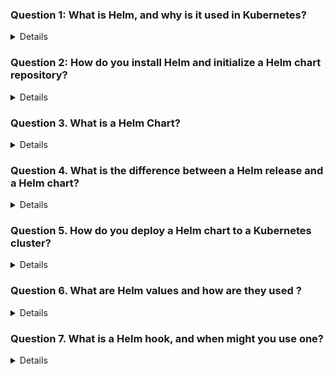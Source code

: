 

### Question 1: What is Helm, and why is it used in Kubernetes? 
<details>

- **Helm** is a package manager for Kubernetes that simplifies the process of deploying, managing, and scaling containerized applications. 
- It allows you to define, install, and upgrade complex Kubernetes applications through reusable packages called "charts."

### Key Reasons for Using Helm in Kubernetes:

1. **Package Management**:
   - Helm provides a standardized way to package Kubernetes applications, enabling users to share and reuse them easily.

2. **Simplified Application Deployment**:
   - With Helm, you can deploy applications with a single command. 

3. **Version Control**:
   - Helm allows you to manage different versions of your applications. You can roll back to previous versions if something goes wrong during an upgrade, ensuring stability and reducing downtime.

4. **Reusability**:
   - Helm charts can be reused across different projects, teams, or organizations, promoting consistency and reducing duplication of effort.

5. **Scalability**:
   - By using Helm, scaling Kubernetes applications becomes more manageable, allowing you to apply consistent updates and configurations across multiple environments.

</details>


### Question 2: How do you install Helm and initialize a Helm chart repository?
<details>

 
</details>

### Question 3. What is a Helm Chart?
<details>

- A **Helm chart** is a package that contains all necessary Kubernetes resources for deploying an application.
- Use the `helm create <chart-name>` command to create a new Helm chart, which will generate a directory with all necessary files.
- Customize the chart by modifying the files and templates, and then deploy it using `helm install`.

Helm charts simplify the deployment, management, and scaling of Kubernetes applications by packaging all required resources into a single, reusable package.
</details>

### Question 4. What is the difference between a Helm release and a Helm chart?
<details>

- **Helm Chart**: A template or blueprint that defines the Kubernetes resources required to run an application.
- **Helm Release**: A specific deployment of a Helm chart in a Kubernetes cluster, representing a running instance of the application.

For example, if you have a Helm chart for a web application, you can use that chart to create multiple releases in your Kubernetes cluster, such as `myapp-dev`, `myapp-test`, and `myapp-prod`, each configured differently but based on the same chart.
</details>

### Question 5. How do you deploy a Helm chart to a Kubernetes cluster?
<details>


### 1. **Deploy the Helm Chart**
   - Deploy a Helm chart to your Kubernetes cluster using the `helm install` command. You need to specify a release name (an identifier for this deployment) and the chart name:
     ```bash
     helm install <release-name> <chart-name> [--namespace <namespace>]
     ```
   - Example:
     ```bash
     helm install my-release stable/nginx
     ```
   - This command deploys the `nginx` chart from the `stable` repository to your Kubernetes cluster.


 
</details>


### Question 6. What are Helm values and how are they used ?
<details>

- Helm values are a powerful feature that allows you to customize and control the deployment of applications on Kubernetes. By adjusting these values, you can tailor deployments to match specific environments, requirements
- Using a Custom values.yaml File
- helm install my-release ./my-chart -f custom-values.yaml


</details>

### Question 7. What is a Helm hook, and when might you use one?
<details>
- A Helm hook is a mechanism that allows you to run specific actions at certain points in the lifecycle of a Helm release

- pre-install:

Runs before any resources are installed during the helm install command.
Use case: Set up pre-requisites like database migrations or secret generation before deploying the main application.
 
</details>
